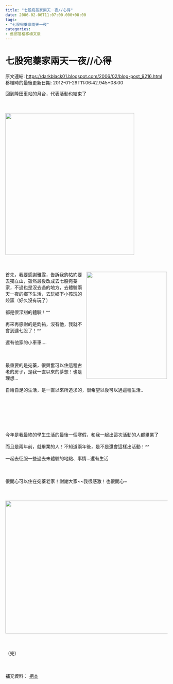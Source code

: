 ```yaml
---
title: "七股宛蓁家兩天一夜//心得"
date: 2006-02-06T11:07:00.000+08:00
tags: 
- "七股宛蓁家兩天一夜"
categories:
- 舊部落格移植文章
---
```


# 七股宛蓁家兩天一夜//心得

原文連結: https://darkblack01.blogspot.com/2006/02/blog-post_9216.html
移植時的最後更新日期: 2012-01-29T11:06:42.945+08:00

回到隆田車站的月台，代表活動也結束了<br /><br /><br /><br /><img alt="" height="441" src="http://pic58.pic.wretch.cc/photos/38/d/darkblack2/7/1138852645.jpg" width="400" /><br /><br /><br /><br /><img align="right" alt="" height="333" hspace="2" src="http://pic58.pic.wretch.cc/photos/38/d/darkblack2/7/1138852693.jpg" vspace="2" width="250" />首先，我要感謝雅雯，告訴我鈞祐約要去獨立山，雖然最後改成去七股宛蓁家，不過也是沒去過的地方，去體驗兩天一夜的鄉下生活，去玩鄉下小孩玩的焢窯（好久沒有玩了）<br /><br />都是很深刻的體驗！^^<br /><br />再來再感謝的是鈞祐，沒有他，我就不會到達七股了！^^<br /><br />還有他家的小車車....<br /><br /><br /><br />最重要的是宛蓁，很興奮可以住這種古老的房子，是我一直以來的夢想！也是理想...<br /><br />自給自足的生活，是一直以來所追求的，很希望以後可以過這種生活..<br /><br /><br /><br /><br /><br /><br /><br />今年是我最終的學生生活的最後一個寒假，和我一起出這次活動的人都畢業了<br /><br />而且是兩年前，就畢業的人！不知道兩年後，是不是還會這樣出活動！^^<br /><br />一起去征服一些過去未體驗的地點、事情...還有生活<br /><br /><br /><br />很開心可以住在宛蓁老家！謝謝大家~~我很感激！也很開心~<br /><br /><br /><br /><img alt="" height="413" src="http://pic58.pic.wretch.cc/photos/38/d/darkblack2/7/1139146074.jpg" width="550" /><br /><br /><br /><br />（完）<br /><br /><br /><br />補充資料： <a href="http://www.wretch.cc/album/album.php?id=darkblack2&amp;book=7" target="new">相本</a>
